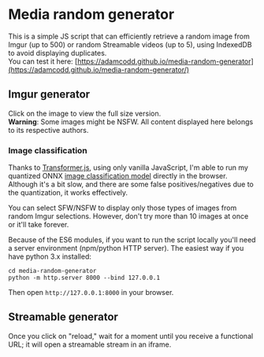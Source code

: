 # Media random generator
This is a simple JS script that can efficiently retrieve a random image from Imgur (up to 500) or random Streamable videos (up to 5), using IndexedDB to avoid displaying duplicates.\
You can test it here: [https://adamcodd.github.io/media-random-generator](https://adamcodd.github.io/media-random-generator/)
## Imgur generator
Click on the image to view the full size version.\
<b>Warning</b>: Some images might be NSFW. All content displayed here belongs to its respective authors.
### Image classification
Thanks to [Transformer.js](https://github.com/xenova/transformers.js), using only vanilla JavaScript, I'm able to run my quantized ONNX [image classification model](https://huggingface.co/AdamCodd/vit-base-nsfw-detector) directly in the browser. Although it's a bit slow, and there are some false positives/negatives due to the quantization, it works effectively. 

You can select SFW/NSFW to display only those types of images from random Imgur selections. However, don't try more than 10 images at once or it'll take forever.

Because of the ES6 modules, if you want to run the script locally you'll need a server environment (npm/python HTTP server). The easiest way if you have python 3.x installed:
```
cd media-random-generator
python -m http.server 8000 --bind 127.0.0.1
```
Then open `http://127.0.0.1:8000` in your browser.

## Streamable generator
Once you click on "reload," wait for a moment until you receive a functional URL; it will open a streamable stream in an iframe.
